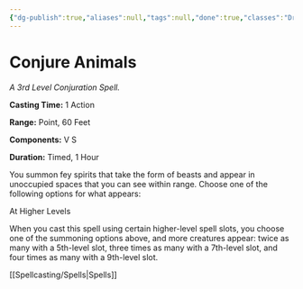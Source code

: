 ```yaml
---
{"dg-publish":true,"aliases":null,"tags":null,"done":true,"classes":"Druid, Ranger,","spellLevel":3,"school":"Conjuration","source":"PHB","permalink":"/spells/conjure-animals/","dgHomeLink":false,"dgPassFrontmatter":true}
---
```


# Conjure Animals
*A 3rd Level Conjuration Spell.*

**Casting Time:** 1 Action

**Range:** Point, 60 Feet

**Components:** V S 

**Duration:** Timed, 1 Hour

You summon fey spirits that take the form of beasts and appear in unoccupied spaces that you can see within range. Choose one of the following options for what appears:

At Higher Levels

When you cast this spell using certain higher-level spell slots, you choose one of the summoning options above, and more creatures appear: twice as many with a 5th-level slot, three times as many with a 7th-level slot, and four times as many with a 9th-level slot.

[[Spellcasting/Spells|Spells]]